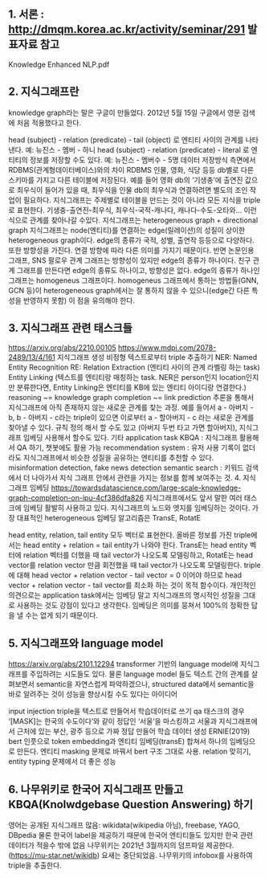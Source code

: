
## 1. 서론 : http://dmqm.korea.ac.kr/activity/seminar/291 발표자료 참고
Knowledge Enhanced NLP.pdf

## 2. 지식그래프란
knowledge graph라는 말은 구글이 만들었다. 2012년 5월 15일 구글에서 영문 검색에 처음 적용했다고 한다. 


head (subject) - relation (predicate) - tail (object) 로 엔티티 사이의 관계를 나타낸다.
예: 뉴진스 - 멤버 - 하니
head (subject) - relation (predicate) - literal 로 엔티티의 정보를 저장할 수도 있다.
예: 뉴진스 - 멤버수 - 5명
데이터 저장방식 측면에서 RDBMS(관계형데이터베이스)와의 차이
RDBMS 인물, 영화, 식당 등등 db별로 다른 스키마를 가지고 다른 테이블에 저장된다. 예를 들어 영화 db의 ‘기생충’에 출연진 값으로 최우식이 들어가 있을 때, 최우식을 인물 db의 최우식과 연결하려면 별도의 조인 작업이 필요하다. 
지식그래프는 주제별로 테이블을 만드는 것이 아니라 모든 지식을 triple로 표현한다. 기생충-출연진-최우식, 최우식-국적-캐나다, 캐나다-수도-오타와… 이런식으로 관계를 찾아나갈 수있다. 
지식그래프는 heterogeneous graph + directional graph
지식그래프는 node(엔티티)를 연결하는 edge(릴레이션)의 성질이 상이한 heterogeneous graph이다. edge의 종류가 국적, 성별, 출연작 등등으로 다양하다. 
또한 방향성을 가진다. 연결 방향에 따라 다른 의미를 가지기 때문이다. 
반면 논문인용 그래프, SNS 팔로우 관계 그래프는 방향성이 있지만 edge의 종류가 하나이다. 친구 관계 그래프를 만든다면 edge의 종류도 하나이고, 방향성은 없다. edge의 종류가 하나인 그래프는 homogeneus 그래프이다. 
homogeneus 그래프에서 통하는 방법들(GNN, GCN 등)이 heterogeneous graph에서는 잘 통하지 않을 수 있으니(edge간 다른 특성을 반영하지 못함) 이 점을 유의해야 한다. 

## 3. 지식그래프 관련 태스크들
https://arxiv.org/abs/2210.00105
https://www.mdpi.com/2078-2489/13/4/161
지식그래프 생성
비정형 텍스트로부터 triple 추출하기 
NER: Named Entity Recognition
RE: Relation Extraction (엔티티 사이의 관계 라벨링 하는 task)
Entity Linking (텍스트를 엔티티랑 매칭하는 task. NER은 person인지 location인지만 분류한다면, Entity Linking은 엔티티를 KB에 있는 엔티티 아이디랑 연결한다.)
reasoning ~= knowledge graph completion ~= link prediction
추론을 통해서 지식그래프에 아직 존재하지 않는 새로운 관계를 찾는 과정.
예를 들어서 a - 아버지 - b, b - 아버지 - c라는 triple이 있으면 이로부터 a - 할아버지 - c 라는 새로운 관계를 찾아낼 수 있다. 
규칙 정의 해서 할 수도 있고 (아버지 두번 타고 가면 할아버지), 지식그래프 임베딩 사용해서 할수도 있다.
기타 application task
KBQA : 지식그래프 활용해서 QA 하기, 챗봇에도 활용 가능
recommendation system : 유저 사용 기록이 없더라도 지식그래프에서 비슷한 성질을 공유하는 엔티티를 추천할 수 있다.
misinformation detection, fake news detection
semantic search : 키워드 검색에서 더 나아가서 지식 그래프 안에서 관련을 가지는 정보를 함께 보여주는 것. 
4. 지식그래프 임베딩
https://towardsdatascience.com/large-scale-knowledge-graph-completion-on-ipu-4cf386dfa826
지식그래프에서도 앞서 말한 여러 태스크에 임베딩 활발히 사용하고 있다. 지식그래프의 노드와 엣지를 임베딩하는 것이다. 
가장 대표적인 heterogeneous 임베딩 알고리즘은 TransE, RotatE


head entity, relation, tail entity 모두 벡터로 표현한다. 올바른 정보를 가진 triple에서는 head entity + relation = tail entity가 나와야 한다. 
TransE는 head entity 벡터에 relation 벡터를 더했을 때 tail vector가 나오도록 모델링하고, RotatE는 head vector를 relation vector 만큼 회전했을 때 tail vector가 나오도록 모델링한다.
triple에 대해 head vector + relation vector - tail vector = 0 이어야 하므로 head vector + relation vector - tail vector를 최소화 하는 것이 목적 함수이다. 
개인적인 의견으로는 application task에서는 임베딩 말고 지식그래프의 명시적인 성질을 그대로 사용하는 것도 강점이 있다고 생각한다. 임베딩은 의미를 뭉쳐서 100%의 정확한 답을 낼 수는 없게 되기 때문이다.

## 5. 지식그래프와 language model
https://arxiv.org/abs/2101.12294
transformer 기반의 language model에 지식그래프를 주입하려는 시도들도 있다. 물론 language model 들도 텍스트 간의 관계를 살펴보면서 semantic을 자연스럽게 파악하겠으나, structured data에서 semantic을 바로 알려주는 것이 성능을 향상시킬 수도 있다는 아이디어

input injection
triple을 텍스트로 만들어서 학습데이터로 쓰기
qa 태스크의 경우 ‘[MASK]는 한국의 수도이다’와 같이 정답인 ‘서울’을 마스킹하고 서울과 지식그래프에서 근처에 있는 부산, 광주 등으로 가짜 정답 만들어 학습 데이터 생성
ERNIE(2019)
bert 인풋으로 token embedding과 엔티티 임베딩(transE) 합쳐서 하나의 임베딩으로 만든다.
엔티티 masking 문제로 바꿔서 bert 구조 그대로 사용. 
relation 맞히기, entity typing 문제에서 더 좋은 성능

## 6. 나무위키로 한국어 지식그래프 만들고 KBQA(Knolwdgebase Question Answering) 하기
영어는 공개된 지식그래프 많음: wikidata(wikipedia 아님), freebase, YAGO, DBpedia
물론 한국어 label을 제공하기 때문에 한국어 엔티티들도 있지만 한국 관련 데이터가 적을수 밖에 없음
나무위키는 2021년 3월까지의 덤프파일 제공한다. (https://mu-star.net/wikidb) 요새는 중단되었음. 
나무위키의 infobox를 사용하여 triple을 추출한다.
